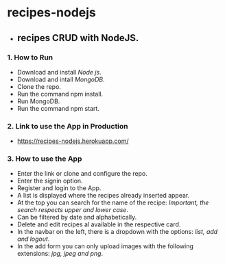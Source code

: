 # recipes-nodejs

* ## recipes CRUD with NodeJS.

### 1. How to Run

- Download and install *Node js*.
- Download and intall *MongoDB*.
- Clone the repo.
- Run the command npm install.
- Run MongoDB.
- Run the command npm start.

### 2. Link to use the App in Production

- https://recipes-nodejs.herokuapp.com/

### 3. How to use the App

- Enter the link or clone and configure the repo.
- Enter the signin option.
- Register and login to the App.
- A list is displayed where the recipes already inserted appear.
- At the top you can search for the name of the recipe: *Important, the search respects upper and lower case*.
- Can be filtered by date and alphabetically.
- Delete and edit recipes al available in the respective card.
- In the navbar on the left, there is a dropdown with the options: *list, add and logout*.
- In the add form you can only upload images with the following extensions: *jpg, jpeg and png*.
